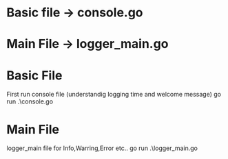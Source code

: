 # Basic file -> console.go
# Main File -> logger_main.go

# Basic File 
First run console file (understandig logging time and welcome message)
go run .\console.go 
# Main File
logger_main file for Info,Warring,Error etc..
go run .\logger_main.go
